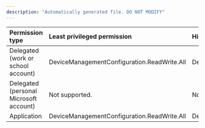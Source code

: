 ```yaml
---
description: "Automatically generated file. DO NOT MODIFY"
---
```


|Permission type|Least privileged permission|Higher privileged permissions|
|:---|:---|:---|
|Delegated (work or school account)|DeviceManagementConfiguration.ReadWrite.All|DeviceManagementRBAC.ReadWrite.All|
|Delegated (personal Microsoft account)|Not supported.|Not supported.|
|Application|DeviceManagementConfiguration.ReadWrite.All|DeviceManagementRBAC.ReadWrite.All|

